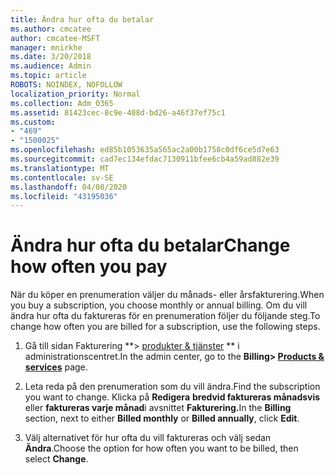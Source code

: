```yaml
---
title: Ändra hur ofta du betalar
ms.author: cmcatee
author: cmcatee-MSFT
manager: mnirkhe
ms.date: 3/20/2018
ms.audience: Admin
ms.topic: article
ROBOTS: NOINDEX, NOFOLLOW
localization_priority: Normal
ms.collection: Adm_O365
ms.assetid: 81423cec-8c9e-408d-bd26-a46f37ef75c1
ms.custom:
- "469"
- "1500025"
ms.openlocfilehash: ed85b1053635a565ac2a00b1758c0df6ce5d7e63
ms.sourcegitcommit: cad7ec134efdac7130911bfee6cb4a59ad882e39
ms.translationtype: MT
ms.contentlocale: sv-SE
ms.lasthandoff: 04/08/2020
ms.locfileid: "43195036"
---
```

# <a name="change-how-often-you-pay"></a><span data-ttu-id="0a353-102">Ändra hur ofta du betalar</span><span class="sxs-lookup"><span data-stu-id="0a353-102">Change how often you pay</span></span>

<span data-ttu-id="0a353-103">När du köper en prenumeration väljer du månads- eller årsfakturering.</span><span class="sxs-lookup"><span data-stu-id="0a353-103">When you buy a subscription, you choose monthly or annual billing.</span></span> <span data-ttu-id="0a353-104">Om du vill ändra hur ofta du faktureras för en prenumeration följer du följande steg.</span><span class="sxs-lookup"><span data-stu-id="0a353-104">To change how often you are billed for a subscription, use the following steps.</span></span>

1. <span data-ttu-id="0a353-105">Gå till sidan Fakturering \*\*> [produkter & tjänster](https://go.microsoft.com/fwlink/p/?linkid=842054) \*\* i administrationscentret.</span><span class="sxs-lookup"><span data-stu-id="0a353-105">In the admin center, go to the **Billing> [Products & services](https://go.microsoft.com/fwlink/p/?linkid=842054)** page.</span></span>

2. <span data-ttu-id="0a353-106">Leta reda på den prenumeration som du vill ändra.</span><span class="sxs-lookup"><span data-stu-id="0a353-106">Find the subscription you want to change.</span></span> <span data-ttu-id="0a353-107">Klicka på **Redigera** **bredvid faktureras månadsvis** eller **faktureras varje månad**i avsnittet **Fakturering.**</span><span class="sxs-lookup"><span data-stu-id="0a353-107">In the **Billing** section, next to either **Billed monthly** or **Billed annually**, click **Edit**.</span></span>

3. <span data-ttu-id="0a353-108">Välj alternativet för hur ofta du vill faktureras och välj sedan **Ändra**.</span><span class="sxs-lookup"><span data-stu-id="0a353-108">Choose the option for how often you want to be billed, then select **Change**.</span></span>
